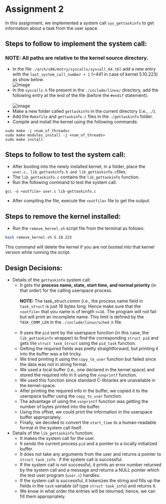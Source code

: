 # Assignment 2
In this assignment, we implemented a system call `sys_gettaskinfo` to get information about a task from the user space. 

## Steps to follow to implement the system call:
### NOTE: All paths are relative to the kernel source directory.
- In the file ```./arch/x86/entry/syscalls/syscall_64.tbl``` add a new entry with the ```last_system_call_number + 1``` (=441 in case of kernel 5.10.223) as show below. <br> ![image](https://github.com/user-attachments/assets/405e47fb-f07c-42a8-b9e4-4d46a22d20d9)
- In the `syscalls.h` file present in the `./include/linux/` directory, add the following entry at the end of the file (before the `#endif` statement).
<br><br>![image](https://github.com/user-attachments/assets/d1ee5928-7824-4874-957b-7b2934528885)
- Make a new folder called `gettaskinfo` in the current directory (i.e., `./`).
- Add the `Makefile` and `gettaskinfo.c` files in the `./gettaskinfo` folder.
- Compile and install the kernel using the following commands:
```
sudo make -j <num_of_threads>
sudo make modules_install -j <num_of_threads>
sudo make install
```
## Steps to follow to test the system call:
- After booting into the newly installed kernel, in a folder, place the `user.c, lib_gettaskinfo.h and lib_gettaskinfo.c`files.
- The `lib_gettaskinfo.c` contains the `lib_gettaskinfo` function.
- Run the following command to test the system call:
```
gcc -o <outfile> user.c lib-gettaskinfo.c
```
- After compiling the file, execute the `<outfile>` file to get the output.

## Steps to remove the kernel installed:
- Run the `remove_kernel.sh` script file from the terminal as follows:
```bash
bash remove_kernel.sh 5.10.223
```
This command will delete the kernel if you are not booted into that kernel version while running the script.

## Design Decisions:
- Details of the `gettaskinfo` system call:
    - It gets the <b>process name, state, start time, and normal priority</b> (in that order) for the calling userspace process.<br>
      <br> <b>NOTE:</b> The task_struct.comm (i.e., the process name field in `task_struct` is just 16 bytes long. Hence make sure that the `<outfile>` that you name is of length `<=16`. The program will not fail but will print an incomplete name. This limit is defined by the `TASK_COMM_LEN` in the `./include/linux/sched.h` file.<br><br>
    - It uses the `pid` sent by the userspace function (in this case, the `lib_gettaskinfo` wrapper) to find the corresponding `struct pid` and gets the `struct task_struct` using the `pid_task` function.
    - Getting the required fields was pretty straightforward, but printing it into the buffer was a bit tricky.
    - We tried printing it using the `copy_to_user` function but failed since the data was not in string format.
    - We used a local buffer (i.e., one declared in the kernel space) and stored the required info in it using the `vsnprintf` function.
    - We used this function since standard C-libraries are unavailable in the kernel-space.
    - After printing the required info in the buffer, we copied it to the userspace buffer using the `copy_to_user` function.
    - The advantage of using the `vsnprintf` function was getting the number of bytes printed into the buffer.
    - Using this offset, we could print the information in the userspace buffer appropriately.
    - Finally, we decided to convert the `start_time` to a human-readable format in the system call itself.
- Details of the `lib_gettaskinfo` function:
    - It makes the system call for the user.
    - It sends the current process `pid` and a pointer to a locally initialized buffer.
    - It does not take any arguments from the user and returns a pointer to `struct task_info ` if the system call is successful.
    - If the system call is not successful, it prints an error number returned by the system call and a message and returns a NULL pointer which the test user program (`user.c`) handles.
    - If the system call is successful, it tokenizes the string and fills up the fields in the `task` variable (of type `struct task_info`) and returns it.
    - We know in what order the entries will be returned; hence, we can fill them appropriately.
